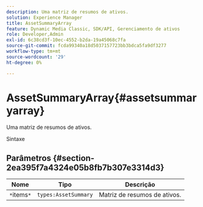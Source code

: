 ```yaml
---
description: Uma matriz de resumos de ativos.
solution: Experience Manager
title: AssetSummaryArray
feature: Dynamic Media Classic, SDK/API, Gerenciamento de ativos
role: Developer,Admin
exl-id: 6c38cd3f-10ec-4552-b2da-19a45068c7fa
source-git-commit: fcda99340a18d5037157723bb3bdca5fa9df3277
workflow-type: tm+mt
source-wordcount: '29'
ht-degree: 0%

---
```


# AssetSummaryArray{#assetsummaryarray}

Uma matriz de resumos de ativos.

Sintaxe

## Parâmetros {#section-2ea395f7a4324e05b8fb7b307e3314d3}

| Nome | Tipo | Descrição |
|---|---|---|
| `*`items`*` | `types:AssetSummary` | Matriz de resumos de ativos. |
